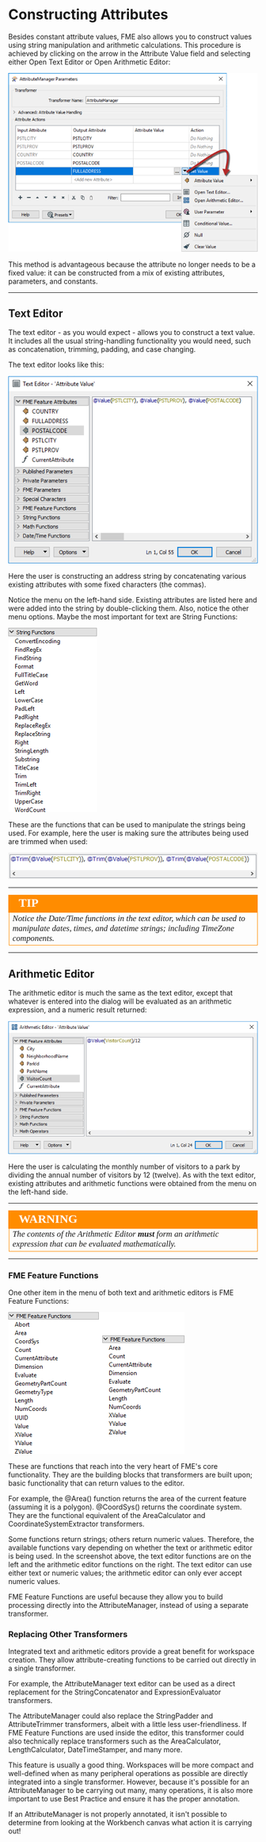 # Constructing Attributes #
Besides constant attribute values, FME also allows you to construct values using string manipulation and arithmetic calculations. This procedure is achieved by clicking on the arrow in the Attribute Value field and selecting either Open Text Editor or Open Arithmetic Editor:

![](./Images/Img4.026.AttributeManagerSetMenu.png)

This method is advantageous because the attribute no longer needs to be a fixed value: it can be constructed from a mix of existing attributes, parameters, and constants.

---

## Text Editor ##
The text editor - as you would expect - allows you to construct a text value. It includes all the usual string-handling functionality you would need, such as concatenation, trimming, padding, and case changing.

The text editor looks like this:

![](./Images/Img4.027.AttributeManagerTextEdit.png)

Here the user is constructing an address string by concatenating various existing attributes with some fixed characters (the commas).

Notice the menu on the left-hand side. Existing attributes are listed here and were added into the string by double-clicking them. Also, notice the other menu options. Maybe the most important for text are String Functions:

![](./Images/Img4.028.AttributeManagerTextEditStrings.png)

These are the functions that can be used to manipulate the strings being used. For example, here the user is making sure the attributes being used are trimmed when used:

![](./Images/Img4.029.AttributeManagerTextTrimFunc.png)

---

<!--Tip Section-->

<table style="border-spacing: 0px">
<tr>
<td style="vertical-align:middle;background-color:darkorange;border: 2px solid darkorange">
<i class="fa fa-info-circle fa-lg fa-pull-left fa-fw" style="color:white;padding-right: 12px;vertical-align:text-top"></i>
<span style="color:white;font-size:x-large;font-weight: bold;font-family:serif">TIP</span>
</td>
</tr>

<tr>
<td style="border: 1px solid darkorange">
<span style="font-family:serif; font-style:italic; font-size:larger">
Notice the Date/Time functions in the text editor, which can be used to manipulate dates, times, and datetime strings; including TimeZone components.
</span>
</td>
</tr>
</table>

---

## Arithmetic Editor ##

The arithmetic editor is much the same as the text editor, except that whatever is entered into the dialog will be evaluated as an arithmetic expression, and a numeric result returned:

![](./Images/Img4.030.AttributeManagerMathEdit.png)

Here the user is calculating the monthly number of visitors to a park by dividing the annual number of visitors by 12 (twelve). As with the text editor, existing attributes and arithmetic functions were obtained from the menu on the left-hand side.

---

<!--Warning Section-->

<table style="border-spacing: 0px">
<tr>
<td style="vertical-align:middle;background-color:darkorange;border: 2px solid darkorange">
<i class="fa fa-exclamation-triangle fa-lg fa-pull-left fa-fw" style="color:white;padding-right: 12px;vertical-align:text-top"></i>
<span style="color:white;font-size:x-large;font-weight: bold;font-family:serif">WARNING</span>
</td>
</tr>

<tr>
<td style="border: 1px solid darkorange">
<span style="font-family:serif; font-style:italic; font-size:larger">
The contents of the Arithmetic Editor <strong>must</strong> form an arithmetic expression that can be evaluated mathematically.
</span>
</td>
</tr>
</table>

---

### FME Feature Functions ##

One other item in the menu of both text and arithmetic editors is FME Feature Functions:

![](./Images/Img4.031.AttributeManagerFMEFunctions.png)

These are functions that reach into the very heart of FME's core functionality. They are the building blocks that transformers are built upon; basic functionality that can return values to the editor.

For example, the @Area() function returns the area of the current feature (assuming it is a polygon). @CoordSys() returns the coordinate system. They are the functional equivalent of the AreaCalculator and CoordinateSystemExtractor transformers.

Some functions return strings; others return numeric values. Therefore, the available functions vary depending on whether the text or arithmetic editor is being used. In the screenshot above, the text editor functions are on the left and the arithmetic editor functions on the right. The text editor can use either text or numeric values; the arithmetic editor can only ever accept numeric values.

FME Feature Functions are useful because they allow you to build processing directly into the AttributeManager, instead of using a separate transformer.


### Replacing Other Transformers ###
Integrated text and arithmetic editors provide a great benefit for workspace creation. They allow attribute-creating functions to be carried out directly in a single transformer.

For example, the AttributeManager text editor can be used as a direct replacement for the StringConcatenator and ExpressionEvaluator transformers.

The AttributeManager could also replace the StringPadder and AttributeTrimmer transformers, albeit with a little less user-friendliness. If FME Feature Functions are used inside the editor, this transformer could also technically replace transformers such as the AreaCalculator, LengthCalculator, DateTimeStamper, and many more.

This feature is usually a good thing. Workspaces will be more compact and well-defined when as many peripheral operations as possible are directly integrated into a single transformer. However, because it's possible for an AttributeManager to be carrying out many, many operations, it is also more important to use Best Practice and ensure it has the proper annotation.

If an AttributeManager is not properly annotated, it isn't possible to determine from looking at the Workbench canvas what action it is carrying out!
